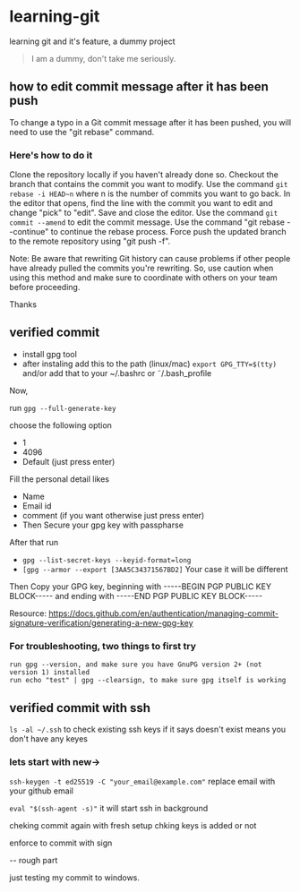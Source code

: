 # learning-git

learning git and it's feature, a dummy project

> I am a dummy, don't take me seriously.

## how to edit commit message after it has been push

To change a typo in a Git commit message after it has been pushed, you will need to use the "git rebase" command.

### Here's how to do it

Clone the repository locally if you haven't already done so.
Checkout the branch that contains the commit you want to modify.
Use the command `git rebase -i HEAD~n` where n is the number of commits you want to go back.
In the editor that opens, find the line with the commit you want to edit and change "pick" to "edit".
Save and close the editor.
Use the command `git commit --amend` to edit the commit message.
Use the command "git rebase --continue" to continue the rebase process.
Force push the updated branch to the remote repository using "git push -f".

Note: Be aware that rewriting Git history can cause problems if other people have already pulled the commits you're rewriting. So, use caution when using this method and make sure to coordinate with others on your team before proceeding.

Thanks

## verified commit

- install  gpg tool
- after instaling add this to the path (linux/mac)
`export GPG_TTY=$(tty)` and/or add that to your ~/.bashrc or ˜/.bash_profile

Now,

run `gpg --full-generate-key`

choose the following option

- 1
- 4096
- Default (just press enter)

Fill the personal detail likes

- Name
- Email id
- comment (if you want otherwise just press enter)
- Then Secure your gpg key with passpharse

After that run

- `gpg --list-secret-keys --keyid-format=long`
- `[gpg --armor --export [3AA5C34371567BD2]` Your case it will be different

Then Copy your GPG key, beginning with -----BEGIN PGP PUBLIC KEY BLOCK----- and ending with -----END PGP PUBLIC KEY BLOCK-----

Resource: <https://docs.github.com/en/authentication/managing-commit-signature-verification/generating-a-new-gpg-key>

### For troubleshooting, two things to first try

    run gpg --version, and make sure you have GnuPG version 2+ (not version 1) installed
    run echo "test" | gpg --clearsign, to make sure gpg itself is working

## verified commit with ssh

`ls -al ~/.ssh` to check existing ssh keys if it says doesn't exist means you don't have any keyes

### lets start with new->

`ssh-keygen -t ed25519 -C "your_email@example.com"` replace email with your github email

`eval "$(ssh-agent -s)"` it will start ssh in background

cheking commit again with fresh setup
chking keys is added or not

enforce to commit with sign

-- rough part

just testing my commit to windows.
